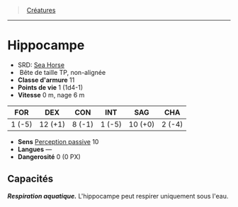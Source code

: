 ﻿---
!MonsterHD
Type: Bête
Size: TP
Alignment: non-alignée
ArmorClass: 11
HitPoints: 1 (1d4-1)
Speed: 0 m, nage 6 m
Strength: ' 1 (-5)'
Dexterity: 12 (+1)
Constitution: ' 8 (-1)'
Intelligence: ' 1 (-5)'
Wisdom: 10 (+0)
Charisma: ' 2 (-4)'
Senses: '[Perception passive](hd_abilities_dexterity_perception_passive.md) 10'
Languages: —
Challenge: 0 (0 PX)
Id: monsters_hd.md#hippocampe
ParentLink: monsters_hd.md#créatures
Name: Hippocampe
ParentName: Créatures
NameLevel: 1
AltName: '[Sea Horse](srd_monsters_sea_horse.md)'
---
> [Créatures](hd_monsters.md)

---

# Hippocampe

- SRD: [Sea Horse](srd_monsters_sea_horse.md)
-  Bête de taille TP, non-alignée
- **Classe d'armure** 11
- **Points de vie** 1 (1d4-1)
- **Vitesse** 0 m, nage 6 m

|FOR|DEX|CON|INT|SAG|CHA|
|---|---|---|---|---|---|
| 1 (-5)|12 (+1)| 8 (-1)| 1 (-5)|10 (+0)| 2 (-4)|

- **Sens** [Perception passive](hd_abilities_dexterity_perception_passive.md) 10
- **Langues** —
- **Dangerosité** 0 (0 PX)

## Capacités

**_Respiration aquatique._** L'hippocampe peut respirer uniquement sous l'eau.

